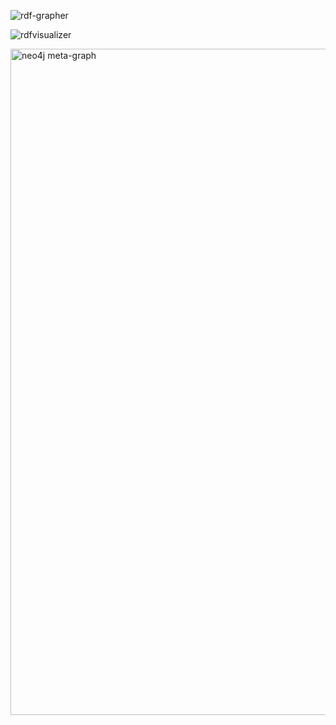 ![rdf-grapher](https://github.com/emanuelecavalleri/testRNA-KG/assets/33032169/f769bd26-e9e1-49a8-985b-9ac3ae19f2d3)

![rdfvisualizer](https://github.com/emanuelecavalleri/testRNA-KG/assets/33032169/15fd3e41-e72d-42f8-b790-09a67916a94d)

<img width="1066" alt="neo4j meta-graph" src="https://github.com/emanuelecavalleri/testRNA-KG/assets/33032169/8aa80e9c-4371-4705-bea2-3546f3234fab">
